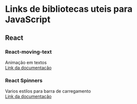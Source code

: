 # Links de bibliotecas uteis para JavaScript

## React

### React-moving-text
Animação em textos  
[Link da documentação](https://yidaoj.github.io/react-moving-text/)

### React Spinners
Varios estilos para barra de carregamento <br>
[Link da documentação](https://www.davidhu.io/react-spinners/)


